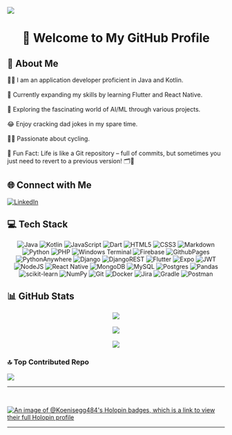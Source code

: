 [![](https://visitcount.itsvg.in/api?id=Koenisegg484&icon=4&color=0)](https://visitcount.itsvg.in)

<h1 align="center">👋 Welcome to My GitHub Profile</h1>

## 💫 About Me

👨‍💻 I am an application developer proficient in Java and Kotlin.<br><br>
🚀 Currently expanding my skills by learning Flutter and React Native.<br><br>
🤖 Exploring the fascinating world of AI/ML through various projects.<br><br>
😂 Enjoy cracking dad jokes in my spare time.<br><br>
🚴‍♂️ Passionate about cycling.<br><br>
🎉 Fun Fact: Life is like a Git repository – full of commits, but sometimes you just need to revert to a previous version! 🗂️🔄

## 🌐 Connect with Me

[![LinkedIn](https://img.shields.io/badge/LinkedIn-%230077B5.svg?logo=linkedin&logoColor=white)](https://linkedin.com/in/https://www.linkedin.com/in/shivam-chouhan/) 

## 💻 Tech Stack

<div align="center">
  
![Java](https://img.shields.io/badge/java-%23ED8B00.svg?style=plastic&logo=openjdk&logoColor=white) 
![Kotlin](https://img.shields.io/badge/kotlin-%237F52FF.svg?style=plastic&logo=kotlin&logoColor=white) 
![JavaScript](https://img.shields.io/badge/javascript-%23323330.svg?style=plastic&logo=javascript&logoColor=%23F7DF1E) 
![Dart](https://img.shields.io/badge/dart-%230175C2.svg?style=plastic&logo=dart&logoColor=white) 
![HTML5](https://img.shields.io/badge/html5-%23E34F26.svg?style=plastic&logo=html5&logoColor=white) 
![CSS3](https://img.shields.io/badge/css3-%231572B6.svg?style=plastic&logo=css3&logoColor=white) 
![Markdown](https://img.shields.io/badge/markdown-%23000000.svg?style=plastic&logo=markdown&logoColor=white) 
![Python](https://img.shields.io/badge/python-3670A0?style=plastic&logo=python&logoColor=ffdd54) 
![PHP](https://img.shields.io/badge/php-%23777BB4.svg?style=plastic&logo=php&logoColor=white) 
![Windows Terminal](https://img.shields.io/badge/Windows%20Terminal-%234D4D4D.svg?style=plastic&logo=windows-terminal&logoColor=white) 
![Firebase](https://img.shields.io/badge/firebase-%23039BE5.svg?style=plastic&logo=firebase) 
![GithubPages](https://img.shields.io/badge/github%20pages-121013?style=plastic&logo=github&logoColor=white) 
![PythonAnywhere](https://img.shields.io/badge/pythonanywhere-%232F9FD7.svg?style=plastic&logo=pythonanywhere&logoColor=151515) 
![Django](https://img.shields.io/badge/django-%23092E20.svg?style=plastic&logo=django&logoColor=white) 
![DjangoREST](https://img.shields.io/badge/DJANGO-REST-ff1709?style=plastic&logo=django&logoColor=white&color=ff1709&labelColor=gray) 
![Flutter](https://img.shields.io/badge/Flutter-%2302569B.svg?style=plastic&logo=Flutter&logoColor=white) 
![Expo](https://img.shields.io/badge/expo-1C1E24?style=plastic&logo=expo&logoColor=#D04A37) 
![JWT](https://img.shields.io/badge/JWT-black?style=plastic&logo=JSON%20web%20tokens) 
![NodeJS](https://img.shields.io/badge/node.js-6DA55F?style=plastic&logo=node.js&logoColor=white) 
![React Native](https://img.shields.io/badge/react_native-%2320232a.svg?style=plastic&logo=react&logoColor=%2361DAFB) 
![MongoDB](https://img.shields.io/badge/MongoDB-%234ea94b.svg?style=plastic&logo=mongodb&logoColor=white) 
![MySQL](https://img.shields.io/badge/mysql-4479A1.svg?style=plastic&logo=mysql&logoColor=white) 
![Postgres](https://img.shields.io/badge/postgres-%23316192.svg?style=plastic&logo=postgresql&logoColor=white) 
![Pandas](https://img.shields.io/badge/pandas-%23150458.svg?style=plastic&logo=pandas&logoColor=white) 
![scikit-learn](https://img.shields.io/badge/scikit--learn-%23F7931E.svg?style=plastic&logo=scikit-learn&logoColor=white) 
![NumPy](https://img.shields.io/badge/numpy-%23013243.svg?style=plastic&logo=numpy&logoColor=white) 
![Git](https://img.shields.io/badge/git-%23F05033.svg?style=plastic&logo=git&logoColor=white) 
![Docker](https://img.shields.io/badge/docker-%230db7ed.svg?style=plastic&logo=docker&logoColor=white) 
![Jira](https://img.shields.io/badge/jira-%230A0FFF.svg?style=plastic&logo=jira&logoColor=white) 
![Gradle](https://img.shields.io/badge/Gradle-02303A.svg?style=plastic&logo=Gradle&logoColor=white) 
![Postman](https://img.shields.io/badge/Postman-FF6C37?style=plastic&logo=postman&logoColor=white)

</div>

## 📊 GitHub Stats

<div align="center">
  
![](https://github-readme-stats.vercel.app/api?username=Koenisegg484&theme=noctis_minimus&hide_border=false&include_all_commits=false&count_private=false)<br/><br/>
![](https://github-readme-streak-stats.herokuapp.com/?user=Koenisegg484&theme=noctis_minimus&hide_border=false)<br/><br/>
![](https://github-readme-stats.vercel.app/api/top-langs/?username=Koenisegg484&theme=noctis_minimus&hide_border=false&include_all_commits=false&count_private=false&layout=compact)
  
</div>

### 🔝 Top Contributed Repo

![](https://github-contributor-stats.vercel.app/api?username=Koenisegg484&limit=5&theme=dark&combine_all_yearly_contributions=true)

---

</br>

[![An image of @Koenisegg484's Holopin badges, which is a link to view their full Holopin profile](https://holopin.me/koenisegg484)](https://holopin.io/@koenisegg484)
<hr/>
